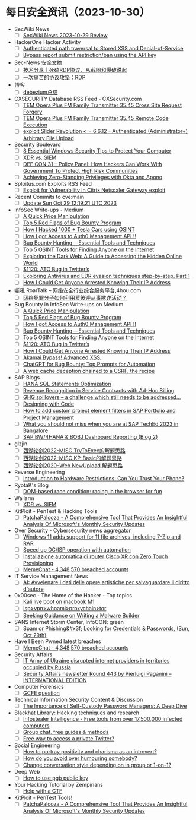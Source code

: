 # 每日安全资讯（2023-10-30）

- SecWiki News
  - [ ] [SecWiki News 2023-10-29 Review](http://www.sec-wiki.com/?2023-10-29)
- HackerOne Hacker Activity
  - [ ] [Authenticated path traversal to Stored XSS and Denial-of-Service](https://hackerone.com/reports/2168002)
  - [ ] [Bypass report submit restriction/ban using the API key](https://hackerone.com/reports/2081930)
- Sec-News 安全文摘
  - [ ] [技术分享｜死磕RDP协议，从截图和爆破说起](https://govuln.com/news/url/bk3M)
  - [ ] [一次痛苦的协议攻坚：RDP](https://govuln.com/news/url/EoMD)
- 博客
  - [ ] [debezium总结](https://dyrnq.com/debezium/)
- CXSECURITY Database RSS Feed - CXSecurity.com
  - [ ] [TEM Opera Plus FM Family Transmitter 35.45 Cross Site Request Forgery](https://cxsecurity.com/issue/WLB-2023100060)
  - [ ] [TEM Opera Plus FM Family Transmitter 35.45 Remote Code Execution](https://cxsecurity.com/issue/WLB-2023100059)
  - [ ] [exploit Slider Revolution < = 6.6.12 - Authenticated (Administrator+) Arbitrary File Upload](https://cxsecurity.com/issue/WLB-2023100058)
- Security Boulevard
  - [ ] [8 Essential Windows Security Tips to Protect Your Computer](https://securityboulevard.com/2023/10/8-essential-windows-security-tips-to-protect-your-computer/)
  - [ ] [XDR vs. SIEM](https://securityboulevard.com/2023/10/xdr-vs-siem/)
  - [ ] [DEF CON 31 – Policy Panel: How Hackers Can Work With Government To Protect High Risk Communities](https://securityboulevard.com/2023/10/def-con-31-policy-panel-how-hackers-can-work-with-government-to-protect-high-risk-communities/)
  - [ ] [Achieving Zero-Standing Privileges with Okta and Apono](https://securityboulevard.com/2023/10/achieving-zero-standing-privileges-with-okta-and-apono/)
- Sploitus.com Exploits RSS Feed
  - [ ] [Exploit for Vulnerability in Citrix Netscaler Gateway exploit](https://sploitus.com/exploit?id=7964732E-2145-55DB-8506-BBE433B55E7D&utm_source=rss&utm_medium=rss)
- Recent Commits to cve:main
  - [ ] [Update Sun Oct 29 12:19:21 UTC 2023](https://github.com/trickest/cve/commit/490dc63b9dc6bb413d7d59e7b266a4abdd9f48ce)
- InfoSec Write-ups - Medium
  - [ ] [A Quick Price Manipulation](https://infosecwriteups.com/a-quick-price-manipulation-14c9244d7dca?source=rss----7b722bfd1b8d---4)
  - [ ] [Top 5 Red Flags of Bug Bounty Program](https://infosecwriteups.com/top-5-red-flags-of-bug-bounty-program-09df79730123?source=rss----7b722bfd1b8d---4)
  - [ ] [How I Hacked 1000 + Tesla Cars using OSINT](https://infosecwriteups.com/how-i-hacked-1000-tesla-cars-using-osint-4cd837b8c530?source=rss----7b722bfd1b8d---4)
  - [ ] [How I got Access to Auth0 Management API !!](https://infosecwriteups.com/how-i-got-access-to-auth0-management-api-44d32fa6c477?source=rss----7b722bfd1b8d---4)
  - [ ] [Bug Bounty Hunting — Essential Tools and Techniques](https://infosecwriteups.com/bug-bounty-hunting-essential-tools-and-techniques-e01e8c68352e?source=rss----7b722bfd1b8d---4)
  - [ ] [Top 5 OSINT Tools for Finding Anyone on the Internet](https://infosecwriteups.com/top-5-osint-tools-for-finding-anyone-on-the-internet-5d93dab8146f?source=rss----7b722bfd1b8d---4)
  - [ ] [Exploring the Dark Web: A Guide to Accessing the Hidden Online World](https://infosecwriteups.com/exploring-the-dark-web-a-guide-to-accessing-the-hidden-online-world-484bbc192ad8?source=rss----7b722bfd1b8d---4)
  - [ ] [$1120: ATO Bug in Twitter’s](https://infosecwriteups.com/1120-ato-bug-in-twitters-e6d30aa4e0e8?source=rss----7b722bfd1b8d---4)
  - [ ] [Exploring Antivirus and EDR evasion techniques step-by-step. Part 1](https://infosecwriteups.com/exploring-antivirus-and-edr-evasion-techniques-step-by-step-part-1-6459563b12ea?source=rss----7b722bfd1b8d---4)
  - [ ] [How I Could Get Anyone Arrested Knowing Their IP Address](https://infosecwriteups.com/how-i-could-get-anyone-arrested-knowing-their-ip-address-c2d7474b5d8c?source=rss----7b722bfd1b8d---4)
- 嘶吼 RoarTalk – 网络安全行业综合服务平台,4hou.com
  - [ ] [网络犯罪分子如何利用爱彼迎从事欺诈活动？](https://www.4hou.com/posts/rqoE)
- Bug Bounty in InfoSec Write-ups on Medium
  - [ ] [A Quick Price Manipulation](https://infosecwriteups.com/a-quick-price-manipulation-14c9244d7dca?source=rss----7b722bfd1b8d--bug_bounty)
  - [ ] [Top 5 Red Flags of Bug Bounty Program](https://infosecwriteups.com/top-5-red-flags-of-bug-bounty-program-09df79730123?source=rss----7b722bfd1b8d--bug_bounty)
  - [ ] [How I got Access to Auth0 Management API !!](https://infosecwriteups.com/how-i-got-access-to-auth0-management-api-44d32fa6c477?source=rss----7b722bfd1b8d--bug_bounty)
  - [ ] [Bug Bounty Hunting — Essential Tools and Techniques](https://infosecwriteups.com/bug-bounty-hunting-essential-tools-and-techniques-e01e8c68352e?source=rss----7b722bfd1b8d--bug_bounty)
  - [ ] [Top 5 OSINT Tools for Finding Anyone on the Internet](https://infosecwriteups.com/top-5-osint-tools-for-finding-anyone-on-the-internet-5d93dab8146f?source=rss----7b722bfd1b8d--bug_bounty)
  - [ ] [$1120: ATO Bug in Twitter’s](https://infosecwriteups.com/1120-ato-bug-in-twitters-e6d30aa4e0e8?source=rss----7b722bfd1b8d--bug_bounty)
  - [ ] [How I Could Get Anyone Arrested Knowing Their IP Address](https://infosecwriteups.com/how-i-could-get-anyone-arrested-knowing-their-ip-address-c2d7474b5d8c?source=rss----7b722bfd1b8d--bug_bounty)
  - [ ] [Akamai Bypass! Advanced XSS.](https://infosecwriteups.com/akamai-bypass-advanced-xss-8daedb0068f6?source=rss----7b722bfd1b8d--bug_bounty)
  - [ ] [ChatGPT for Bug Bounty: Top Prompts for Automation](https://infosecwriteups.com/chatgpt-for-bug-bounty-top-prompts-for-automation-f76fef9a4683?source=rss----7b722bfd1b8d--bug_bounty)
  - [ ] [A web cache deception chained to a CSRF, the recipe](https://infosecwriteups.com/a-web-cache-deception-chained-to-a-csrf-the-recipe-9e9a5b5f53aa?source=rss----7b722bfd1b8d--bug_bounty)
- SAP Blogs
  - [ ] [HANA SQL Statements Optimization](https://blogs.sap.com/2023/10/29/hana-sql-statements-optimization/)
  - [ ] [Revenue Recognition in Service Contracts with Ad-Hoc Billing](https://blogs.sap.com/2023/10/29/revenue-recognition-in-service-contracts-with-ad-hoc-billing/)
  - [ ] [GHG spillovers – a challenge which still needs to be addressed…](https://blogs.sap.com/2023/10/29/ghg-spillovers-a-challenge-which-still-needs-to-be-addressed/)
  - [ ] [Designing with Code](https://blogs.sap.com/2023/10/29/designing-with-code/)
  - [ ] [How to add custom project element filters in SAP Portfolio and Project Management](https://blogs.sap.com/2023/10/29/how-to-add-custom-project-element-filters-in-sap-portfolio-and-project-management/)
  - [ ] [What you should not miss when you are at SAP TechEd 2023 in Bangalore](https://blogs.sap.com/2023/10/29/what-you-should-not-miss-when-you-are-at-sap-teched-2023-in-bangalore/)
  - [ ] [SAP BW/4HANA & BOBJ Dashboard Reporting (Blog 2)](https://blogs.sap.com/2023/10/29/sap-bw-4hana-bobj-dashboard-reporting-2/)
- glzjin
  - [ ] [西湖论剑2022-MISC TryToExec的解题思路](https://www.zhaoj.in/read-8883.html)
  - [ ] [西湖论剑2022-MISC KP-Basic的解题思路](https://www.zhaoj.in/read-8864.html)
  - [ ] [西湖论剑2020–Web NewUpload 解题思路](https://www.zhaoj.in/read-8854.html)
- Reverse Engineering
  - [ ] [Introduction to Hardware Restrictions: Can You Trust Your Phone?](https://www.reddit.com/r/ReverseEngineering/comments/17jcl3o/introduction_to_hardware_restrictions_can_you/)
- RyotaK's Blog
  - [ ] [DOM-based race condition: racing in the browser for fun](https://blog.ryotak.net/post/dom-based-race-condition/)
- Wallarm
  - [ ] [XDR vs. SIEM](https://lab.wallarm.com/what/xdr-vs-siem-unveiling-the-next-generation-of-threat-detection-and-response/)
- KitPloit - PenTest & Hacking Tools
  - [ ] [PatchaPalooza - A Comprehensive Tool That Provides An Insightful Analysis Of Microsoft's Monthly Security Updates](http://www.kitploit.com/2023/10/patchapalooza-comprehensive-tool-that.html)
- Over Security - Cybersecurity news aggregator
  - [ ] [Windows 11 adds support for 11 file archives, including 7-Zip and RAR](https://www.bleepingcomputer.com/news/microsoft/windows-11-adds-support-for-11-file-archives-including-7-zip-and-rar/)
  - [ ] [Speed up DC/ISP operation with automation](https://www.adainese.it/blog/2023/08/12/speed-up-dc/isp-operation-with-automation/)
  - [ ] [Installazione automatica di router Cisco XR con Zero Touch Provisioning](https://www.adainese.it/blog/2023/10/18/installazione-automatica-di-router-cisco-xr-con-zero-touch-provisioning/)
  - [ ] [MemeChat - 4,348,570 breached accounts](https://haveibeenpwned.com/PwnedWebsites#MemeChat)
- IT Service Management News
  - [ ] [AI: Avvelenare i dati delle opere artistiche per salvaguardare il diritto d'autore](http://blog.cesaregallotti.it/2023/10/ai-avvelenare-i-dati-delle-opere.html)
- 0x00sec - The Home of the Hacker - Top topics
  - [ ] [Kali live boot on macbook M1](https://0x00sec.org/t/kali-live-boot-on-macbook-m1/37623)
  - [ ] [Isp>vpn>whoami>proxychain>tor](https://0x00sec.org/t/isp-vpn-whoami-proxychain-tor/37626)
  - [ ] [Seeking Guidance on Writing a Malware Builder](https://0x00sec.org/t/seeking-guidance-on-writing-a-malware-builder/37630)
- SANS Internet Storm Center, InfoCON: green
  - [ ] [Spam or Phishing&#x26;#x3f; Looking for Credentials &#x26; Passwords, (Sun, Oct 29th)](https://isc.sans.edu/diary/rss/30354)
- Have I Been Pwned latest breaches
  - [ ] [MemeChat - 4,348,570 breached accounts](https://haveibeenpwned.com/PwnedWebsites#MemeChat)
- Security Affairs
  - [ ] [IT Army of Ukraine disrupted internet providers in territories occupied by Russia](https://securityaffairs.com/153192/hacktivism/it-army-of-ukraine-hit-russia-isp.html)
  - [ ] [Security Affairs newsletter Round 443 by Pierluigi Paganini – INTERNATIONAL EDITION](https://securityaffairs.com/153186/breaking-news/security-affairs-newsletter-round-443-by-pierluigi-paganini-international-edition.html)
- Computer Forensics
  - [ ] [GCFE question](https://www.reddit.com/r/computerforensics/comments/17ix8y8/gcfe_question/)
- Technical Information Security Content & Discussion
  - [ ] [The Importance of Self-Custody Password Managers: A Deep Dive](https://www.reddit.com/r/netsec/comments/17jc9ar/the_importance_of_selfcustody_password_managers_a/)
- Blackhat Library: Hacking techniques and research
  - [ ] [Infostealer Intelligence - Free tools from over 17,500,000 infected computers](https://www.reddit.com/r/blackhat/comments/17ixok4/infostealer_intelligence_free_tools_from_over/)
  - [ ] [Group chat, free guides & methods](https://www.reddit.com/r/blackhat/comments/17irsh4/group_chat_free_guides_methods/)
  - [ ] [Free way to access a private Twitter?](https://www.reddit.com/r/blackhat/comments/17iz6et/free_way_to_access_a_private_twitter/)
- Social Engineering
  - [ ] [How to portray positivity and charisma as an introvert?](https://www.reddit.com/r/SocialEngineering/comments/17j2k2d/how_to_portray_positivity_and_charisma_as_an/)
  - [ ] [How do you avoid over humouring somebody?](https://www.reddit.com/r/SocialEngineering/comments/17j4gor/how_do_you_avoid_over_humouring_somebody/)
  - [ ] [Change conversation style depending on in group or 1-on-1?](https://www.reddit.com/r/SocialEngineering/comments/17j05bp/change_conversation_style_depending_on_in_group/)
- Deep Web
  - [ ] [How to use pgb public key](https://www.reddit.com/r/deepweb/comments/17j9whk/how_to_use_pgb_public_key/)
- Your Hacking Tutorial by Zempirians
  - [ ] [Help with a CTF](https://www.reddit.com/r/HowToHack/comments/17jco88/help_with_a_ctf/)
- KitPloit - PenTest Tools!
  - [ ] [PatchaPalooza - A Comprehensive Tool That Provides An Insightful Analysis Of Microsoft's Monthly Security Updates](http://www.kitploit.com/2023/10/patchapalooza-comprehensive-tool-that.html)
